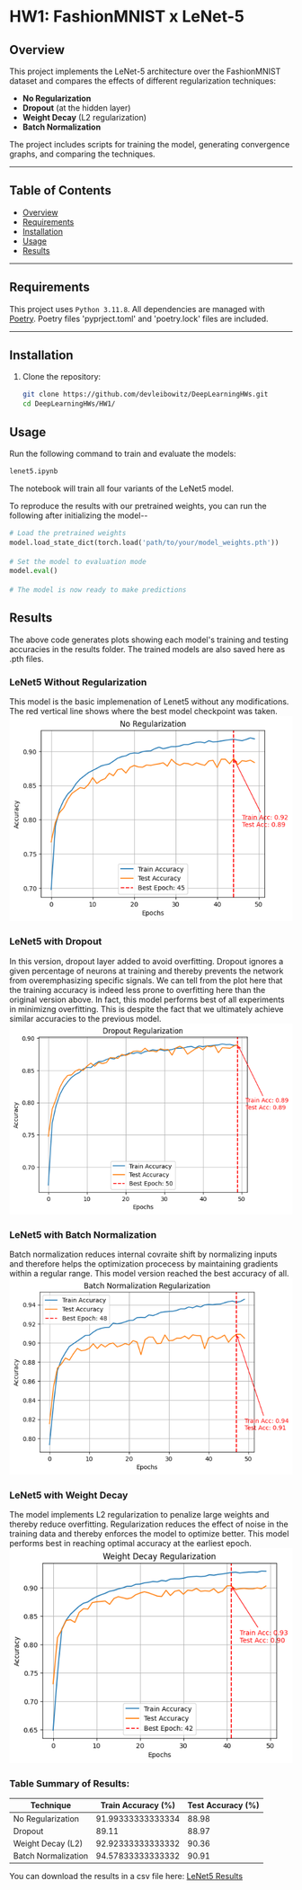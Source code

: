 # HW1: FashionMNIST x LeNet-5

## Overview
This project implements the LeNet-5 architecture over the FashionMNIST dataset and compares the effects of different regularization techniques:
- **No Regularization**
- **Dropout** (at the hidden layer)
- **Weight Decay** (L2 regularization)
- **Batch Normalization**

The project includes scripts for training the model, generating convergence graphs, and comparing the techniques.

---

## Table of Contents
- [Overview](#overview)
- [Requirements](#requirements)
- [Installation](#installation)
- [Usage](#usage)
- [Results](#results)

---

## Requirements
This project uses `Python 3.11.8`. All dependencies are managed with [Poetry](https://python-poetry.org/). Poetry files 'pyprject.toml' and 'poetry.lock' files are included.

---

## Installation

1. Clone the repository:
   ```bash
   git clone https://github.com/devleibowitz/DeepLearningHWs.git
   cd DeepLearningHWs/HW1/

## Usage 
Run the following command to train and evaluate the models:
   ```bash
   lenet5.ipynb
   ```
The notebook will train all four variants of the LeNet5 model.

To reproduce the results with our pretrained weights, you can run the following after initializing the model-- 

```python
# Load the pretrained weights
model.load_state_dict(torch.load('path/to/your/model_weights.pth'))

# Set the model to evaluation mode
model.eval()

# The model is now ready to make predictions
```

## Results
The above code generates plots showing each model's training and testing accuracies in the results folder. The trained models are also saved here as .pth files.

### LeNet5 Without Regularization
This model is the basic implemenation of Lenet5 without any modifications. The red vertical line shows where the best model checkpoint was taken.
![No Regularization](results/No%20Regularization.png)

### LeNet5 with Dropout
In this version, dropout layer added to avoid overfitting. Dropout ignores a given percentage of neurons at training and thereby prevents the network from overemphasizing specific signals. We can tell from the plot here that the training accuracy is indeed less prone to overfitting here than the original version above. In fact, this model performs best of all experiments in minimizng overfitting. This is despite the fact that we ultimately achieve similar accuracies to the previous model.
![Dropout Regularization](results/Dropout%20Regularization.png)

### LeNet5 with Batch Normalization
Batch normalization reduces internal covraite shift by normalizing inputs and therefore helps the optimization procecess by maintaining gradients within a regular range. This model version reached the best accuracy of all.
![Batch Normalization Regularization](results/Batch%20Normalization%20Regularization.png)


### LeNet5 with Weight Decay
The model implements L2 regularization to penalize large weights and thereby reduce overfitting. Regularization reduces the effect of noise in the training data and thereby enforces the model to optimize better. This model performs best in reaching optimal accuracy at the earliest epoch. 
![Weight Decay Regularization](results/Weight%20Decay%20Regularization.png)

### Table Summary of Results:

| Technique | Train Accuracy (%) | Test Accuracy (%) |
| --------- | ------------------ | ----------------- |
| No Regularization | 91.99333333333334 | 88.98 |
| Dropout | 89.11 | 88.97 |
| Weight Decay (L2) | 92.92333333333332 | 90.36 |
| Batch Normalization | 94.57833333333332 | 90.91 |

You can download the results in a csv file here:
[LeNet5 Results](results/lenet5_results.csv)

